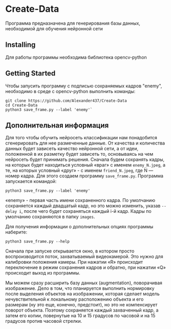 # Create-Data

Программа предназначена для генерирования базы данных, необходимой для обучения нейронной сети

## Installing

Для работы программы необходима библиотека opencv-python

## Getting Started

Чтобы запусить программу с подписью сохраняемых кадров "enemy", необходимо в среде с opencv-python выполнить команды:

    git clone https://github.com/Alexander437/Create-Data
    cd Create-Data
    python3 save_frame.py --label 'enemy'`
    
## Дополнительная информация
Для того чтобы обучить нейросеть классификации нам понадобится сгенерировать для нее размеченные данные. От качества и количества данных будет зависеть качество нейронной сети, а от идеи, положенной в их разметку будет зависеть то, основываясь на чем нейросеть будет принимать решения. 
Сначала будем сохранять кадры, на которых будет находиться условный «враг» с именем `enemy_N.jpeg`, а те, на которых условный «друг» - с именем `friend_N.jpeg`, где N — номер кадра. Для этого создаем программу `save_frame.py`. Программа запускается командой:

    python3 save_frame.py --label 'enemy'

«enemy» - первая часть имени сохраненного кадра. По умолчанию сохраняется каждый двадцатый кадр, но это можно изменить, указав `--delay i`, после чего будет сохраняться каждый i-й кадр. Кадры по умолчанию сохраняются в папку `images`. 

Для получения информации о дополнительных опциях программы наберите:

    python3 save_frame.py --help

Cначала при запуске открывается окно, в котором просто воспроизводится поток, захватываемый видеокамерой. Это нужно для калибровки положения камеры. При нажатии «R» происходит переключение в режим сохранения кадров и обратно, при нажатии «Q» происходит выход из программы.

Мы можем сразу расширить базу данных (augmentation), поворачивая изображение. Дело в том, что планируется выполнить нормировку после выделения объектов на изображении, которая сделает модель нечувствительной к локальному расположению объекта и его размерам (ну это еще, конечно, предстоит), но это не компенсирует поворот объекта. Поэтому сохраняется каждый захваченный кадр, а затем его копии, повернутые на 10 и 15 градусов по часовой и на 15 градусов против часовой стрелки.
